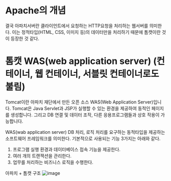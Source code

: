 # Apache의 개념
결국 아파치서버란 클라이언트에서 요청하는 HTTP요청을 처리하는 웹서버를 의미한다.
이는 정적타입(HTML, CSS, 이미지 등)의 데이터만을 처리하기 때문에 톰캣이란 것이 등장한 것 같다.

# 톰캣 WAS(web application server) (컨테이너, 웹 컨테이너, 서블릿 컨테이너로도 불림)
Tomcat이란 아파치 재단에서 만든 오픈 소스 WAS(Web Application Server)입니다. 
Tomcat은 Java Servlet과 JSP가 실행할 수 있는 환경을 제공하여 동적인 페이지를 생성합니다. 
그리고 DB 연결 및 데이터 조작, 다른 응용프로그램들과 상호 작용이 가능합니다.

WAS(wab application server)
DB 처리, 로직 처리를 요구하는 동적타입을 제공하는 소프트웨어 프레임워크를 의미한다.
기본적으로 사용되는 기능 3가지는 아래와 같다.

1. 프로그램 실행 환경과 데이터베이스 접속 기능을 제공한다.
2. 여러 개의 트랜잭션을 관리한다.
3. 업무를 처리하는 비즈니스 로직을 수행한다.


아파치 + 톰캣 구조
![image](https://github.com/sinsincoccr/1Day1Commit/assets/145324925/431ecf16-cdd2-41ae-983f-5524097caa8a)
